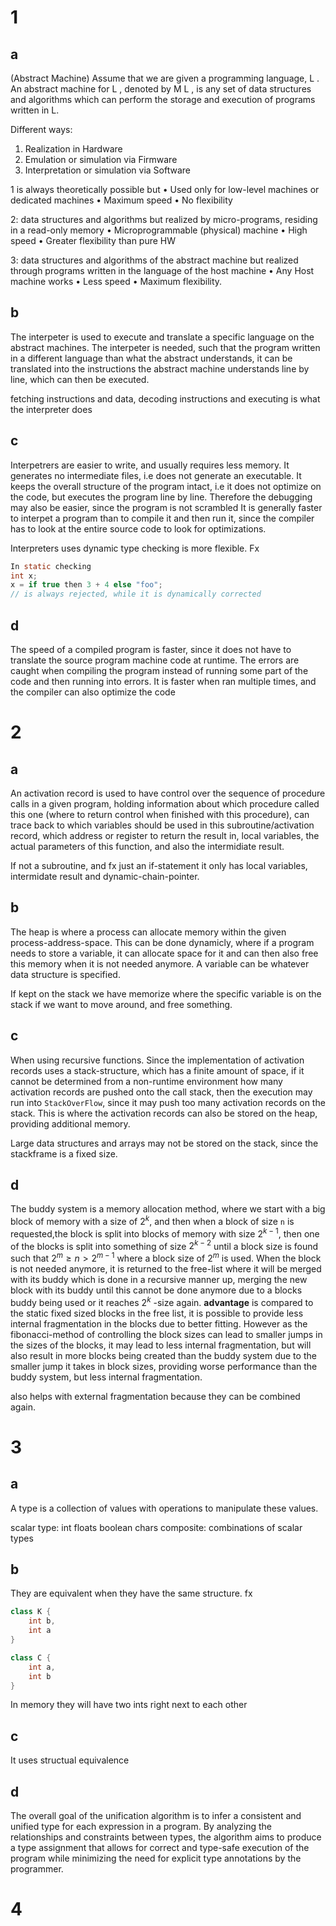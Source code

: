 # 1
## a
(Abstract Machine) Assume that we are given a programming language, L . An abstract machine for L , denoted by M L , is any set of data structures and algorithms which can perform the storage and execution of programs written in L.

Different ways:
1. Realization in Hardware
2. Emulation or simulation via Firmware
3. Interpretation or simulation via Software

1 is always theoretically possible but
• Used only for low-level machines or dedicated
machines
• Maximum speed
• No flexibility

2: data structures and algorithms but realized by
micro-programs, residing in a read-only memory
• Microprogrammable (physical) machine
• High speed
• Greater flexibility than pure HW

3: data structures and algorithms of the abstract machine but
realized through programs written in the language of the
host machine
• Any Host machine works
• Less speed
• Maximum flexibility.

## b
The interpeter is used to execute and translate a specific language on the abstract machines. The interpeter is needed, such that the program written in a different language than what the abstract understands, it can be translated into the instructions the abstract machine understands line by line, which can then be executed. 

fetching instructions and data, decoding instructions and executing is what the interpreter does

## c
Interpetrers are easier to write, and usually requires less memory. It generates no intermediate files, i.e does not generate an executable. 
It keeps the overall structure of the program intact, i.e it does not optimize on the code, but executes the program line by line. Therefore the debugging may also be easier, since the program is not scrambled
It is generally faster to interpet a program than to compile it and then run it, since the compiler has to look at the entire source code to look for optimizations.

Interpreters uses dynamic type checking is more flexible. Fx
```java
In static checking
int x;
x = if true then 3 + 4 else "foo";
// is always rejected, while it is dynamically corrected
```

## d
The speed of a compiled program is faster, since it does not have to translate the source program machine code at runtime. The errors are caught when compiling the program instead of running some part of the code and then running into errors.  It is faster when ran multiple times, and the compiler can also optimize the code


# 2
## a
An activation record is used to have control over the sequence of procedure calls in a given program, holding information about which procedure called this one (where to return control when finished with this procedure), can trace back to which variables should be used in this subroutine/activation record, which address or register to return the result in, local variables, the actual parameters of this function, and also the intermidiate result.

If not a subroutine, and fx just an if-statement it only has local variables, intermidate result and dynamic-chain-pointer.

## b
The heap is where a process can allocate memory within the given process-address-space. This can be done dynamicly, where if a program needs to store a variable, it can allocate space for it and can then also free this memory when it is not needed anymore. A variable can be whatever data structure is specified.


If kept on the stack we have memorize where the specific variable is on the stack if we want to move around, and free something.

## c
When using recursive functions. Since the implementation of activation records uses a stack-structure, which has a finite amount of space, if it cannot be determined from a non-runtime environment how many activation records are pushed onto the call stack, then the execution may run into `StackOverFlow`, since it may push too many activation records on the stack. This is where the activation records can also be stored on the heap, providing additional memory.

Large data structures and arrays may not be stored on the stack, since the stackframe is a fixed size.

## d
The buddy system is a memory allocation method, where we start with a big block of memory with a size of $2^k$, and then when a block of size `n` is requested,the block is split into blocks of memory with size $2^{k-1}$, then one of the blocks is split into something of size $2^{k-2}$ until a block size is found such that $2^{m}\geq n>2^{m-1}$ where a block size of $2^m$ is used. When the block is not needed anymore, it is returned to the free-list where it will be merged with its buddy which is done in a recursive manner up, merging the new block with its buddy until this cannot be done anymore due to a blocks buddy being used or it reaches $2^k$ -size again.
**advantage** is compared to the static fixed sized blocks in the free list, it is possible to provide less internal fragmentation in the blocks due to better fitting. However as the fibonacci-method of controlling the block sizes can lead to smaller jumps in the sizes of the blocks, it may lead to less internal fragmentation, but will also result in more blocks being created than the buddy system due to the smaller jump it takes in block sizes, providing worse performance than the buddy system, but less internal fragmentation.

also helps with external fragmentation because they can be combined again.

# 3
## a
A type is a collection of values with operations to manipulate these values.

scalar type: int floats boolean chars
composite: combinations of scalar types

## b
They are equivalent when they have the same structure. fx

```java
class K {
	int b,
	int a
}

class C {
	int a,
	int b
}
```
In memory they will have two ints right next to each other

## c
It uses structual equivalence

## d
The overall goal of the unification algorithm is to infer a consistent and unified type for each expression in a program. By analyzing the relationships and constraints between types, the algorithm aims to produce a type assignment that allows for correct and type-safe execution of the program while minimizing the need for explicit type annotations by the programmer.

# 4
